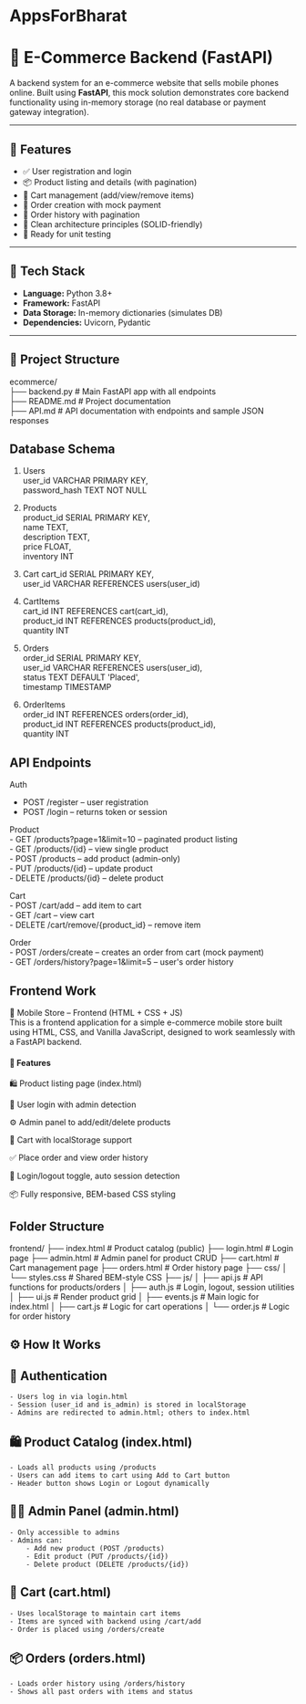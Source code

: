 # AppsForBharat

# 📱 E-Commerce Backend (FastAPI)

A backend system for an e-commerce website that sells mobile phones online. Built using **FastAPI**, this mock solution demonstrates core backend functionality using in-memory storage (no real database or payment gateway integration).

---

## 🚀 Features

- ✅ User registration and login
- 📦 Product listing and details (with pagination)
- 🛒 Cart management (add/view/remove items)
- 🧾 Order creation with mock payment
- 📜 Order history with pagination
- 🧱 Clean architecture principles (SOLID-friendly)
- 🧪 Ready for unit testing

---

## 🧰 Tech Stack

- **Language:** Python 3.8+
- **Framework:** FastAPI
- **Data Storage:** In-memory dictionaries (simulates DB)
- **Dependencies:** Uvicorn, Pydantic

---

## 📂 Project Structure
ecommerce/<br>
├── backend.py # Main FastAPI app with all endpoints<br>
├── README.md # Project documentation<br>
├── API.md #  API documentation with endpoints and sample JSON responses<br>


## Database Schema

1. Users<br>
user_id VARCHAR PRIMARY KEY,<br>
password_hash TEXT NOT NULL

2. Products<br>
product_id SERIAL PRIMARY KEY,<br>
name TEXT,<br>
description TEXT,<br>
price FLOAT,<br>
inventory INT

3. Cart
cart_id SERIAL PRIMARY KEY,<br>
user_id VARCHAR REFERENCES users(user_id)<br>

4. CartItems<br>
cart_id INT REFERENCES cart(cart_id),<br>
product_id INT REFERENCES products(product_id),<br>
quantity INT<br>


5. Orders <br>
order_id SERIAL PRIMARY KEY,<br>
user_id VARCHAR REFERENCES users(user_id),<br>
status TEXT DEFAULT 'Placed',<br>
timestamp TIMESTAMP

6. OrderItems <br>
order_id INT REFERENCES orders(order_id), <br>
product_id INT REFERENCES products(product_id), <br>
quantity INT <br>

## API Endpoints

Auth<br>
   - POST /register – user registration<br>
   - POST /login – returns token or session<br>

Product<br>
    - GET /products?page=1&limit=10 – paginated product listing<br>
    - GET /products/{id} – view single product<br>
    - POST /products – add product (admin-only)<br>
    - PUT /products/{id} – update product<br>
    - DELETE /products/{id} – delete product<br>

Cart<br>
    - POST /cart/add – add item to cart<br>
    - GET /cart – view cart<br>
    - DELETE /cart/remove/{product_id} – remove item<br>

Order<br>
    - POST /orders/create – creates an order from cart (mock payment)<br>
    - GET /orders/history?page=1&limit=5 – user's order history<br>



## Frontend Work

📱 Mobile Store – Frontend (HTML + CSS + JS)<br>
This is a frontend application for a simple e-commerce mobile store built using HTML, CSS, and Vanilla JavaScript, designed to work seamlessly with a FastAPI backend.

#### 🚀 Features
🛍️ Product listing page (index.html)<br>

🔐 User login with admin detection<br>

⚙️ Admin panel to add/edit/delete products<br>

🛒 Cart with localStorage support<br>

✅ Place order and view order history<br>

🔁 Login/logout toggle, auto session detection<br>

📦 Fully responsive, BEM-based CSS styling<br>


## Folder Structure 

frontend/
├── index.html          # Product catalog (public)
├── login.html          # Login page
├── admin.html          # Admin panel for product CRUD
├── cart.html           # Cart management page
├── orders.html         # Order history page
├── css/
│   └── styles.css      # Shared BEM-style CSS
├── js/
│   ├── api.js          # API functions for products/orders
│   ├── auth.js         # Login, logout, session utilities
│   ├── ui.js           # Render product grid
│   ├── events.js       # Main logic for index.html
│   ├── cart.js         # Logic for cart operations
│   └── order.js        # Logic for order history


## ⚙️ How It Works

## 🔐 Authentication
    - Users log in via login.html
    - Session (user_id and is_admin) is stored in localStorage
    - Admins are redirected to admin.html; others to index.html

## 🛍️ Product Catalog (index.html)
    - Loads all products using /products
    - Users can add items to cart using Add to Cart button
    - Header button shows Login or Logout dynamically

## 🧑‍💼 Admin Panel (admin.html)
    - Only accessible to admins
    - Admins can:
        - Add new product (POST /products)
        - Edit product (PUT /products/{id})
        - Delete product (DELETE /products/{id})

## 🛒 Cart (cart.html)
    - Uses localStorage to maintain cart items
    - Items are synced with backend using /cart/add
    - Order is placed using /orders/create

## 📦 Orders (orders.html)
    - Loads order history using /orders/history
    - Shows all past orders with items and status



